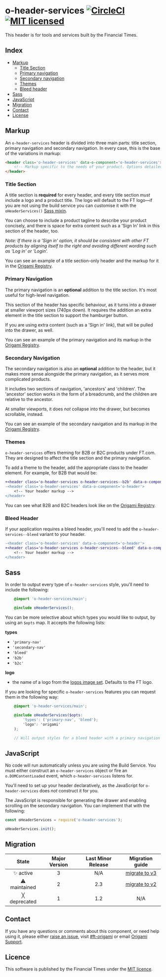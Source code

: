 # o-header-services [![CircleCI](https://circleci.com/gh/Financial-Times/o-header.png?style=shield&circle-token=41f2b7b7e669f2d4adb55ad97cf755d3ed4b93c3)](https://circleci.com/gh/Financial-Times/o-header-services) [![MIT licensed](https://img.shields.io/badge/license-MIT-blue.svg)](#licence)

This header is for tools and services built by the Financial Times.

## Index
<!-- - [Design](#design) -->
- [Markup](#markup)
	- [Title Section](#title-section)
	- [Primary navigation](#primary-navigation)
	- [Secondary navigation](#secondary-navigation)
	- [Themes](#themes)
	- [Bleed header](#bleed-header)
- [Sass](#sass)
- [JavaScript](#javascript)
- [Migration](#migration)
- [Contact](#contact)
- [License](#license)

## Markup

An `o-header-services` header is divided into three main parts: title section, primary navigation and secondary navigation. In every case, this is the base of the variations in markup:

```html
<header class='o-header-services' data-o-component='o-header-services'>
	<!-- Markup specific to the needs of your product. Options detailed below. -->
</header>
```

### Title Section

A title section is **required** for every header, and every title section _must_ include a logo and a product title.
The logo will default to the FT logo—if you are not using the build service you can customise it with the `oHeaderServices()` [Sass mixin](#sass).

You can choose to include a product tagline to describe your product concisely, and there is space for extra content such as a 'Sign In' link in this section of the header, too.

_Note: If there is a 'Sign in' option, it should be consistent with other FT products by aligning itself to the right and avoiding different wording such as 'Log in' or 'Login'._

You can see an example of a title section-only header and the markup for it in the [Origami Registry](https://registry.origami.ft.com/components/o-header-services#demo-title-section).

### Primary Navigation

The primary navigation is an **optional** addition to the title section. It's most useful for high-level navigation.

This section of the header has specific behaviour, as it turns into a drawer at smaller viewport sizes (740px down). It requires the addition an extra element in the title section to support the hamburger button.

If you are using extra content (such as a 'Sign in' link), that will be pulled into the drawer, as well.

You can see an example of the primary navigation and its markup in the [Origami Registry](https://registry.origami.ft.com/components/o-header-services#demo-primary-navigation).

### Secondary Navigation

The secondary navigation is also an **optional** addition to the header, but it makes more sense alongside the primary navigation, as it serves more complicated products.

It includes two sections  of navigation, 'ancestors' and 'children'.
The 'ancestor' section  works in the form of a breadcrumb, and the children are relative to the ancestor.

At smaller viewports, it does _not_ collapse into the drawer, but becomes scrollable, instead.

You can see an example of the secondary navigation and its markup in the [Origami Registry](https://registry.origami.ft.com/components/o-header-services#demo-secondary-navigation).

### Themes

`o-header-services` offers theming for B2B or B2C products under FT.com. They are designed to affect the title section and the primary navigation.

To add a theme to the header, add the appropriate class to the header element. For example, for B2B that would be:

```diff
+<header class='o-header-services o-header-services--b2b' data-o-component='o-header'>
-<header class='o-header-services' data-o-component='o-header'>
	<!-- Your header markup -->
</header>
```

You can see what B2B and B2C headers look like on the [Origami Registry](https://registry.origami.ft.com/components/o-header-services#demo-theme-b2c).

### Bleed Header
If your application requires a bleed header, you'll need to add the `o-header-services--bleed` variant to your header.
```diff
-<header class='o-header-services' data-o-component='o-header'>
+<header class='o-header-services o-header-services--bleed' data-o-component='o-header'>
	<!-- Your header markup -->
</header>
```

## Sass

In order to output every type of `o-header-services` style, you'll need to include the following:
```scss
	@import 'o-header-services/main';

	@include oHeaderServices();
```

You can be more selective about which types you would like to output, by using an `$opts` map. It accepts the following lists:

**types**
- `'primary-nav'`
- `'secondary-nav'`
- `'bleed'`
- `'b2b'`
- `'b2c'`

**logo**
- the name of a logo from the [logos image set](https://registry.origami.ft.com/components/logo-images@1.8.0). Defaults to the FT logo.

If you are looking for specific `o-header-services` features you can request them in the following way:
```scss
	@import 'o-header-services/main';

	@include oHeaderServices($opts:
		'types': ('primary-nav', 'bleed');
		'logo': 'origami'
	);

	// Will output styles for a bleed header with a primary navigation and the Origami logo
```

## JavaScript

No code will run automatically unless you are using the Build Service. You must either construct an `o-header-services` object or fire an `o.DOMContentLoaded` event, which `o-header-services` listens for.

You'll need to set up your header declaratively, as the JavaScript for `o-header-services` does _not_ construct it for you.

The JavaScript is responsible for generating the drawer and enabling scrolling on the secondary navigation. You can implement that with the following:

```js
const oHeaderServices = require('o-header-services');

oHeaderServices.init();
```

## Migration

State | Major Version | Last Minor Release | Migration guide |
:---: | :---: | :---: | :---:
✨ active | 3 | N/A | [migrate to v3](MIGRATION.md#migrating-from-v2-to-v3) |
⚠ maintained | 2 | 2.3 | [migrate to v2](MIGRATION.md#migrating-from-v1-to-v2) |
╳ deprecated | 1 | 1.2 | N/A |

## Contact

If you have any questions or comments about this component, or need help using it, please either [raise an issue](https://github.com/Financial-Times/o-header-services/issues), visit [#ft-origami](https://financialtimes.slack.com/messages/ft-origami/) or email [Origami Support](mailto:origami-support@ft.com).

## Licence

This software is published by the Financial Times under the [MIT licence](http://opensource.org/licenses/MIT).
